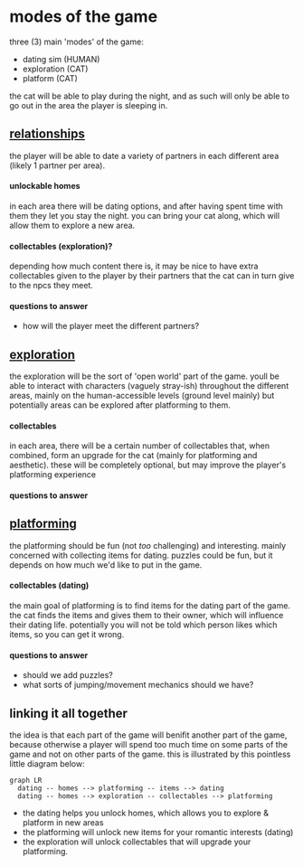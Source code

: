 # modes of the game

three (3) main 'modes' of the game:
- dating sim (HUMAN)
- exploration (CAT)
- platform (CAT)

the cat will be able to play during the night, and as such will only be able to go out in the area the player is sleeping in.



## [relationships](./relationships.md)

the player will be able to date a variety of partners in each different area (likely 1 partner per area).

#### unlockable homes
in each area there will be dating options, and after having spent time with them they let you stay the night. you can bring your cat along, which will allow them to explore a new area.

#### collectables (exploration)?
depending how much content there is, it may be nice to have extra collectables given to the player by their partners that the cat can in turn give to the npcs they meet.

#### questions to answer
- how will the player meet the different partners?



## [exploration](./exploration.md)

the exploration will be the sort of 'open world' part of the game. youll be able to interact with characters (vaguely stray-ish) throughout the different areas, mainly on the human-accessible levels (ground level mainly) but potentially areas can be explored after platforming to them.

#### collectables 
in each area, there will be a certain number of collectables that, when combined, form an upgrade for the cat (mainly for platforming and aesthetic).
these will be completely optional, but may improve the player's platforming experience

#### questions to answer




## [platforming](./platform.md)

the platforming should be fun (not *too* challenging) and interesting. mainly concerned with collecting items for dating. puzzles could be fun, but it depends on how much we'd like to put in the game. 

#### collectables (dating)
the main goal of platforming is to find items for the dating part of the game. the cat finds the items and gives them to their owner, which will influence their dating life.
potentially you will not be told which person likes which items, so you can get it wrong.

#### questions to answer
- should we add puzzles?
- what sorts of jumping/movement mechanics should we have?



## linking it all together

the idea is that each part of the game will benifit another part of the game, because otherwise a player will spend too much time on some parts of the game and not on other parts of the game. this is illustrated by this pointless little diagram below:

```mermaid
graph LR
  dating -- homes --> platforming -- items --> dating
  dating -- homes --> exploration -- collectables --> platforming
```

- the dating helps you unlock homes, which allows you to explore & platform in new areas
- the platforming will unlock new items for your romantic interests (dating)
- the exploration will unlock collectables that will upgrade your platforming.

